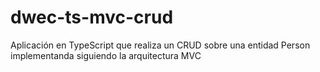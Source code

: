 # dwec-ts-mvc-crud
Aplicación en TypeScript que realiza un CRUD sobre una entidad Person implementanda siguiendo la arquitectura MVC
